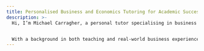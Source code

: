 ```yaml
---
title: Personalised Business and Economics Tutoring for Academic Success
description: >-
  Hi, I’m Michael Carragher, a personal tutor specialising in business and economics. I’m passionate about helping students reach their full potential by providing tailored lessons that make complex concepts easier to understand. Whether you’re aiming to improve your grades or gain a deeper understanding of the subject, I’m here to guide you every step of the way.


  With a background in both teaching and real-world business experience, I focus on making lessons engaging and relevant to your academic and career goals. I believe that everyone learns differently, so I customise my approach to suit your needs, whether you're preparing for exams, working on assignments, or simply looking to improve your overall understanding of business and economics.
---
```

